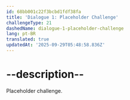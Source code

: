 ```yaml
---
id: 68bb001c22f3bcbd1fdf38fa
title: 'Dialogue 1: Placeholder Challenge'
challengeType: 21
dashedName: dialogue-1-placeholder-challenge
lang: pt-BR
translated: true
updatedAt: '2025-09-29T05:48:58.836Z'
---
```


# --description--

Placeholder challenge.
